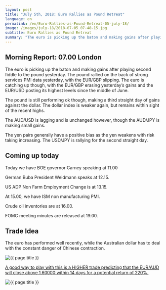 ```yaml
---
layout: post
title: "July 5th, 2018: Euro Rallies as Pound Retreat"
language: en
permalink: /en/Euro-Rallies-as-Pound-Retreat-05-july-18/
image: /images/july-18/2018-07-05_07-48-15.jpg
subtitle: Euro Rallies as Pound Retreat
summary: "The euro is picking up the baton and making gains after playing second fiddle to the pound yesterday. The pound rallied on the back of strong services PMI data yesterday, with the EUR/GBP slipping"
---
```

## Morning Report: 07.00 London

The euro is picking up the baton and making gains after playing second fiddle to the pound yesterday. The pound rallied on the back of strong services PMI data yesterday, with the EUR/GBP slipping. The euro is catching up though, with the EUR/GBP erasing yesterday’s gains and the EUR/USD posting its highest levels since the middle of June.

The pound is still performing ok though, making a third straight day of gains against the dollar. The dollar index is weaker again, but remains within sight of the recent highs. 

The AUD/USD is lagging and is unchanged however, though the AUD/JPY is making small gains. 

The yen pairs generally have a positive bias as the yen weakens with risk taking increasing. The USD/JPY is rallying for the second straight day. 

## Coming up today

Today we have BOE governor Carney speaking at 11.00

German Buba President Weidmann speaks at 12.15. 

US ADP Non Farm Employment Change is at 13.15. 

At 15.00, we have ISM non manufacturing PMI.

Crude oil inventories are at 16.00. 

FOMC meeting minutes are released at 19.00. 

## Trade Idea

The euro has performed well recently, while the Australian dollar has to deal with the constant danger of Chinese contraction.

<img class="post-image" src="{{ site.url }}/images/july-18/2018-07-05_07-48-15.jpg" alt="{{ page.title }}" title="{{ page.title }}">

<a href="%LINK%%?currency=GBP&market=forex&underlying=frxEURAUD&formname=higherlower&duration_amount=14&duration_units=d&amount=10&amount_type=stake&expiry_type=duration&barrier=1.6000" target="_blank">A good way to play with this is a HIGHER trade predicting that the EUR/AUD will close above 1.60000 within 14 days for a potential return of 220%.</a>

<img class="post-image" src="{{ site.url }}/images/july-18/2018-07-05_07-49-47.jpg" alt="{{ page.title }}" title="{{ page.title }}">
